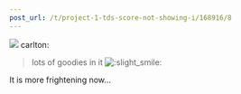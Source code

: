 ```yaml
---
post_url: /t/project-1-tds-score-not-showing-i/168916/8
---
```

![](https://dub1.discourse-cdn.com/flex013/user_avatar/discourse.onlinedegree.iitm.ac.in/carlton/48/56317_2.png) carlton:

> lots of goodies in it ![:slight_smile:](https://emoji.discourse-cdn.com/google/slight_smile.png?v=14 ":slight_smile:")

It is more frightening now…